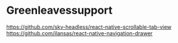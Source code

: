 # Greenleavessupport

https://github.com/skv-headless/react-native-scrollable-tab-view
https://github.com/ilansas/react-native-navigation-drawer
